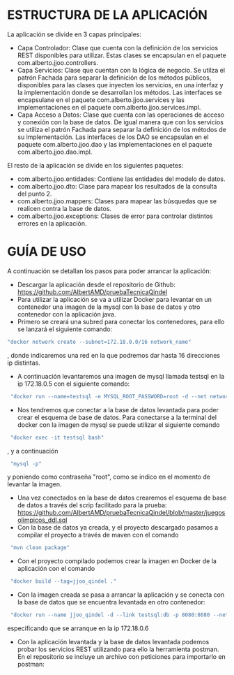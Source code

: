# ESTRUCTURA DE LA APLICACIÓN 
La aplicación se divide en 3 capas principales:
 - Capa Controlador: Clase que cuenta con la definición de los servicios REST disponibles para utilizar. Estas clases se encapsulan en el paquete com.alberto.jjoo.controllers.
 - Capa Servicios: Clase que cuentan con la lógica de negocio. Se utilza el patrón Fachada para separar la definición de los métodos públicos, disponibles para las clases que inyecten los servicios,
en una interfaz y la implementación donde se desarrollan los métodos. Las interfaces se encapsulane en el paquete com.alberto.jjoo.services y las implementaciones en el paquete com.alberto.jjoo.services.impl.
 - Capa Acceso a Datos: Clase que cuenta con las operaciones de acceso y conexión con la base de datos. De igual manera que con los servicios se utiliza el patrón Fachada para separar la definición de los métodos de
su implementación. Las interfaces de los DAO se encapsulan en el paquete com.alberto.jjoo.dao y las implementaciones en el paquete com.alberto.jjoo.dao.impl.

El resto de la aplicación se divide en los siguientes paquetes:
 - com.alberto.jjoo.entidades: Contiene las entidades del modelo de datos.
 - com.alberto.jjoo.dto: Clase para mapear los resultados de la consulta del punto 2.
 - com.alberto.jjoo.mappers: Clases para mapear las búsquedas que se realicen contra la base de datos.
 - com.alberto.jjoo.exceptions: Clases de error para controlar distintos errores en la aplicación.
 
# GUÍA DE USO
A continuación se detallan los pasos para poder arrancar la aplicación:
 - Descargar la aplicación desde el repositorio de Github: https://github.com/AlbertAMD/pruebaTecnicaQindel
 - Para utilizar la aplicación se va a utilizar Docker para levantar en un contenedor una imagen de la mysql con la base de datos y otro contenedor con la aplicación java.
 - Primero se creará una subred para conectar los contenedores, para ello se lanzará el siguiente comando: 
 ```bash
 "docker network create --subnet=172.18.0.0/16 network_name"
 ```
, donde indicaremos una red en la que podremos dar hasta 16 direcciones ip distintas.
 - A continuación levantaremos una imagen de mysql llamada testsql en la ip 172.18.0.5 con el siguiente comando:
``` bash
 "docker run --name=testsql -e MYSQL_ROOT_PASSWORD=root -d --net network_name --ip=172.18.0.5 mysql"
```
 - Nos tendremos que conectar a la base de datos levantada para poder crear el esquema de base de datos. Para conectarse a la terminal del docker con la imagen de mysql se puede utilizar el siguiente comando 
``` bash
 "docker exec -it testsql bash"
```
, y a continuación 
``` bash 
 "mysql -p"
```
y poniendo como contraseña "root", como se indico en el momento de levantar la imagen.
 - Una vez conectados en la base de datos crearemos el esquema de base de datos a través del scrip facilitado para la prueba: https://github.com/AlbertAMD/pruebaTecnicaQindel/blob/master/juegosolimpicos_ddl.sql
 - Con la base de datos ya creada, y el proyecto descargado pasamos a compilar el proyecto a través de maven con el comando 
``` bash
 "mvn clean package"
```
 - Con el proyecto compilado podemos crear la imagen en Docker de la aplicación con el comando 
``` bash 
 "docker build --tag=jjoo_qindel ."
```
 - Con la imagen creada se pasa a arrancar la aplicación y se conecta con la base de datos que se encuentra levantada en otro contenedor: 
``` bash
 "docker run --name jjoo_qindel -d --link testsql:db -p 8080:8080 --net network_name --ip=172.18.0.6 jjoo_qindel"
``` 
especificando que se arranque en la ip 172.18.0.6
 - Con la aplicación levantada y la base de datos levantada podemos probar los servicios REST utilizando para ello la herramienta postman. En el repositorio se incluye un archivo con peticiones para importarlo en postman:
